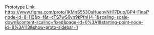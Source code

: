 Prototype Link: https://www.figma.com/proto/1KMnS553OsHuepvNH17Dup/GP4-Final?node-id=8-113&p=f&t=cTS7wS6yn9kPfnH4-1&scaling=scale-down&content-scaling=fixed&page-id=0%3A1&starting-point-node-id=8%3A113&show-proto-sidebar=1
